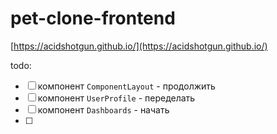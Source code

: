 # pet-clone-frontend

[https://acidshotgun.github.io/](https://acidshotgun.github.io/)

todo:

- [ ] компонент `ComponentLayout` - продолжить
- [ ] компонент `UserProfile` - переделать
- [ ] компонент `Dashboards` - начать
- [ ] 
